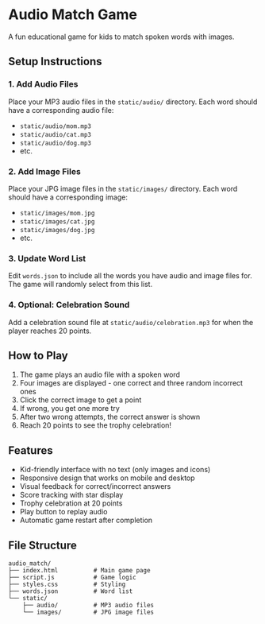# Audio Match Game

A fun educational game for kids to match spoken words with images.

## Setup Instructions

### 1. Add Audio Files
Place your MP3 audio files in the `static/audio/` directory. Each word should have a corresponding audio file:
- `static/audio/mom.mp3`
- `static/audio/cat.mp3`
- `static/audio/dog.mp3`
- etc.

### 2. Add Image Files
Place your JPG image files in the `static/images/` directory. Each word should have a corresponding image:
- `static/images/mom.jpg`
- `static/images/cat.jpg`
- `static/images/dog.jpg`
- etc.

### 3. Update Word List
Edit `words.json` to include all the words you have audio and image files for. The game will randomly select from this list.

### 4. Optional: Celebration Sound
Add a celebration sound file at `static/audio/celebration.mp3` for when the player reaches 20 points.

## How to Play

1. The game plays an audio file with a spoken word
2. Four images are displayed - one correct and three random incorrect ones
3. Click the correct image to get a point
4. If wrong, you get one more try
5. After two wrong attempts, the correct answer is shown
6. Reach 20 points to see the trophy celebration!

## Features

- Kid-friendly interface with no text (only images and icons)
- Responsive design that works on mobile and desktop
- Visual feedback for correct/incorrect answers
- Score tracking with star display
- Trophy celebration at 20 points
- Play button to replay audio
- Automatic game restart after completion

## File Structure

```
audio_match/
├── index.html          # Main game page
├── script.js           # Game logic
├── styles.css          # Styling
├── words.json          # Word list
└── static/
    ├── audio/          # MP3 audio files
    └── images/         # JPG image files
```
